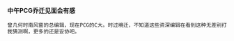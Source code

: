 #### 中午PCG乔迁见面会有感
```txt
曾几何时南风窗的总编辑，现在PCG的C大。时过境迁，不知道这些资深编辑在看到这种无差别打击的信息流产品时作何感想？他们也真的相信机器比我们更了解我们嘛？
我猜测啊，更多的还是妥协吧。
```